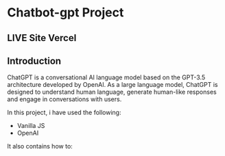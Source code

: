 # Chatbot-gpt Project
## LIVE Site Vercel

## Introduction
ChatGPT is a conversational AI language model based on the GPT-3.5 architecture developed by OpenAI.
As a large language model, ChatGPT is designed to understand human language, generate human-like responses and engage in conversations with users.

In this project, i have used the following:
- Vanilla JS
- OpenAI

It also contains how to:

